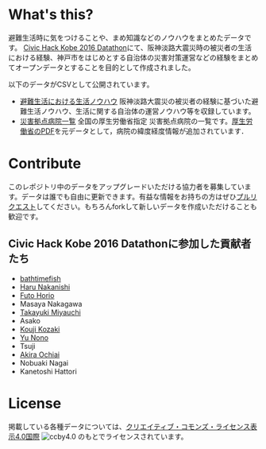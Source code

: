 # What's this?

避難生活時に気をつけることや、まめ知識などのノウハウをまとめたデータです。
[Civic Hack Kobe 2016 Datathon](http://peatix.com/event/164966)にて、阪神淡路大震災時の被災者の生活における経験、神戸市をはじめとする自治体の災害対策運営などの経験をまとめてオープンデータとすることを目的として作成されました。

以下のデータがCSVとして公開されています。

* [避難生活における生活ノウハウ](https://github.com/CivicHackKobe/civichackkobe-2016-datathon/blob/master/disaster-base-hospital.csv) 阪神淡路大震災の被災者の経験に基づいた避難生活ノウハウ、生活に関する自治体の運営ノウハウ等を収録しています。
* [災害拠点病院一覧](https://github.com/CivicHackKobe/civichackkobe-2016-datathon/blob/master/disaster-base-hospital.csv) 全国の厚生労働省指定 災害拠点病院の一覧です。[厚生労働省のPDF](http://www.mhlw.go.jp/stf/seisakunitsuite/bunya/0000089060.html）に掲載されている「災害拠点病院一覧（平成27年4月1日現在，http://www.mhlw.go.jp/seisakunitsuite/bunya/kenkou_iryou/iryou/saigai_iryou/dl/saigai_iryou07.pdf)を元データとして，病院の緯度経度情報が追加されています．

# Contribute

このレポジトリ中のデータをアップグレードいただける協力者を募集しています。データは誰でも自由に更新できます。有益な情報をお持ちの方はぜひ[プルリクエスト](https://help.github.com/articles/using-pull-requests/)してください。もちろんforkして新しいデータを作成いただけることも歓迎です。

## Civic Hack Kobe 2016 Datathonに参加した貢献者たち

* [bathtimefish](https://github.com/bathtimefish)
* [Haru Nakanishi](https://github.com/haru-kdl)
* [Futo Horio](https://github.com/Futo23)
* Masaya Nakagawa
* [Takayuki Miyauchi](https://github.com/miya0001)
* Asako
* [Kouji Kozaki](https://github.com/koujikozaki)
* [Yu Nono](https://github.com/Ynono)
* Tsuji
* [Akira Ochiai](https://github.com/porolakka/)
* Nobuaki Nagai
* Kanetoshi Hattori

# License

掲載している各種データについては、[クリエイティブ・コモンズ・ライセンス表示4.0国際](http://creativecommons.org/licenses/by/4.0/) ![ccby4.0](https://i.creativecommons.org/l/by/4.0/88x31.png) のもとでライセンスされています。
